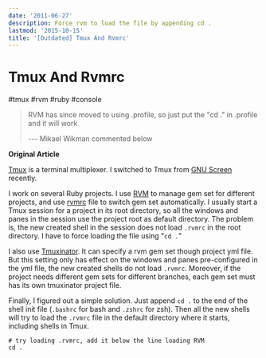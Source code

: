 ```yaml
---
date: '2011-06-27'
description: Force rvm to load the file by appending cd .
lastmod: '2015-10-15'
title: '[Outdated] Tmux And Rvmrc'
---
```


# Tmux And Rvmrc

#tmux #rvm #ruby #console

> RVM has since moved to using .profile, so just put the "cd ." in .profile and it will work
> 
> --- Mikael Wikman commented below

**Original Article**

[Tmux][] is a terminal multiplexer. I switched to Tmux from [GNU Screen][screen]
recently.

I work on several Ruby projects. I use [RVM] to manage gem set for different
projects, and use [rvmrc] file to switch gem set automatically. I usually start
a Tmux session for a project in its root directory, so all the windows and panes
in the session use the project root as default directory. The problem is, the
new created shell in the session does not load `.rvmrc` in the root directory. I
have to force loading the file using "`cd .`"

<!--more-->

I also use [Tmuxinator][]. It can specify a rvm gem set though project yml
file. But this setting only has effect on the windows and panes pre-configured
in the yml file, the new created shells do not load `.rvmrc`. Moreover, if the
project needs different gem sets for different branches, each gem set must has
its own tmuxinator project file.

Finally, I figured out a simple solution. Just append `cd .` to the end of the
shell init file (`.bashrc` for bash and `.zshrc` for zsh). Then all the new
shells will try to load the `.rvmrc` file in the default directory where it
starts, including shells in Tmux.

    # try loading .rvmrc, add it below the line loading RVM
    cd .

[tmux]: http://tmux.sourceforge.net/
[screen]: http://www.gnu.org/software/screen/
[rvm]: http://beginrescueend.com/
[rvmrc]: https://rvm.io/workflow/rvmrc
[tmuxinator]:  https://github.com/aziz/tmuxinator
